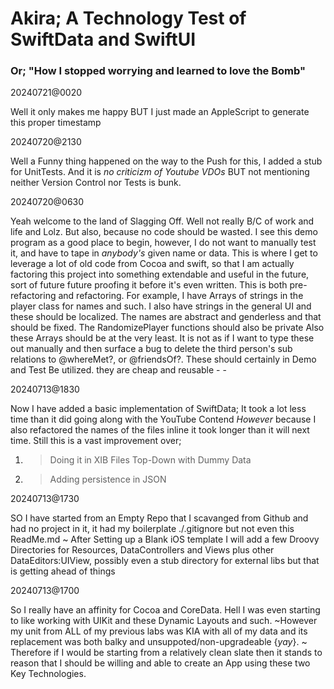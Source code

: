# Akira; A Technology Test of SwiftData and SwiftUI
### Or; "How I stopped worrying and learned to love the Bomb"


20240721@0020

Well it only makes me happy BUT I just made an AppleScript to generate this proper timestamp

20240720@2130

Well a Funny thing happened on the way to the Push for this, I added a stub for UnitTests. And it is *no criticizm of Youtube VDOs* BUT not mentioning neither Version Control nor Tests is bunk. 

20240720@0630

Yeah welcome to the land of Slagging Off. Well not really B/C of work and life and Lolz. But also, because no code should be wasted. I see this demo program as a good place to begin, however, I do not want to manually test it, and have to tape in *anybody's* given name or data. This is where I get to leverage a lot of old code from Cocoa and swift, so that I am actually factoring this project into something extendable and useful in the future, sort of future future proofing it before it's even written. This is both pre-refactoring and refactoring.
For example, I have Arrays of strings in the player class for names and such. I also have strings in the general UI and these should be localized. The names are abstract and genderless and that should be fixed. The RandomizePlayer functions should also be private Also these Arrays should be at the very least. It is not as if I want to type these out manually and then surface a bug to delete the third person's sub relations to @whereMet?, or @friendsOf?. These should certainly in Demo and Test Be utilized. they are cheap and reusable - - 

20240713@1830

Now I have added a basic implementation of SwiftData; It took a lot less time than it did going along with the YouTube Contend _However_ because I also refactored the names of the files inline it took longer than it will next time.
Still this is a vast improvement over;
1. >Doing it in XIB Files Top-Down with Dummy Data
2. >Adding persistence in JSON

20240713@1730

SO I have started from an Empty Repo that I scavanged from Github and had no project in it, it had my boilerplate ./.gitignore but not even this ReadMe.md
~
After Setting up a Blank iOS template I will add a few Droovy Directories for Resources, DataControllers and Views plus other DataEditors:UIView, possibly even a stub directory for external libs but that is getting ahead of things

20240713@1700

So I really have an affinity for Cocoa and CoreData. Hell I was even starting to like working with UIKit and these Dynamic Layouts and such. ~However my unit from ALL of my previous labs was KIA with all of my data and its replacement was both balky and unsuppoted/non-upgradeable {*yay*}.
~
Therefore if I would be starting from a relatively clean slate then it stands to reason that I should be willing and able to create an App using these two Key Technologies.
